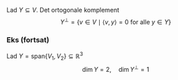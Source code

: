 Lad $Y \subseteq V$. Det ortogonale komplement  
$$
Y^\perp = \{ v \in V \mid \langle v, y \rangle = 0 \text{ for alle } y \in Y \}
$$
### Eks (fortsat)
Lad $Y = \text{span} \{ V_1, V_2 \} \subseteq \mathbb{R}^3$
$$
\dim Y = 2, \quad \dim Y^\perp = 1
$$
